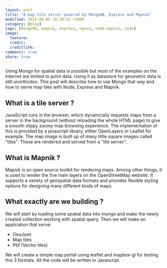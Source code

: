 ```yaml
---
layout: post
title: "A map tile server powered by MongoDB, Express and Mapnik"
modified: 2015-08-05 18:28:53 +1000
category: [blog]
tags: [mongodb, mapnik, express, nginx, node-mapnik, node]
image:
  feature: 
  credit: 
  creditlink: 
comments: true
share: true
---
```


Using Mongo for spatial data is possible but most of the examples on the Internet are limited to point data. Using it as datastore for geometric data is still unorthodox. This post will describe how to use Mongo that way and how to serve map tiles with Node, Express and Mapnik.

## What is a tile server ?

JavaScript runs in the browser, which dynamically requests maps from a server in the background (without reloading the whole HTML page) to give a smooth slippy zoomy map browsing experience. The implementation of this is provided by a javascript library, either OpenLayers or Leaflet for example. The map image is built up of many little square images called "tiles". These are rendered and served from a "tile server".

## What is Mapnik ?

Mapnik is an open source toolkit for rendering maps. Among other things, it is used to render the five main layers on the OpenStreetMap website. It supports a variety of geospatial data formats and provides flexible styling options for designing many different kinds of maps.

## What exactly are we building ?

We will start by loading some spatial data into mongo and make the newly created collection working with spatial query. Then we will make an application that serve:

* GeoJson
* Map tiles
* Pbf (Vector tiles)

We will create a simple map portal using leaflet and mapbox-gl for testing this 3 formats. All the code will be written in Javascript.